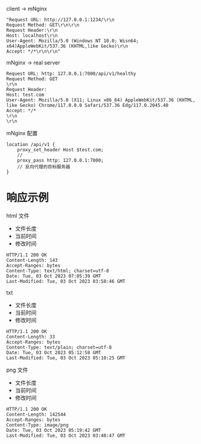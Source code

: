client -> mNginx

```text
"Request URL: http://127.0.0.1:1234/\r\n
Request Method: GET\r\n\r\n
Request Header:\r\n
Host: localhost\r\n
User-Agent: Mozilla/5.0 (Windows NT 10.0; Wisn64; x64)AppleWebKit/537.36 (KHTML,like Gecko)\r\n
Accept: */*\r\n\r\n"
```

mNginx -> real server

```text
Request URL: http: 127.0.0.1:7000/api/v1/healthy
Request Method: GET
\r\n
Request Header:
Host: test.com
User-Agent: Mozilla/5.0 (X11; Linux x86_64) AppleWebKit/537.36 (KHTML, like Gecko) Chrome/117.0.0.0 Safari/537.36 Edg/117.0.2045.40
Accept: */*
\r\n
\r\n
```

mNginx 配置

```text
location /api/v1 {
    proxy_set_header Host $test.com;
    // 
    proxy_pass http: 127.0.0.1:7000;
    // 反向代理的目标服务器
}
```

# 响应示例

html 文件

- 文件长度
- 当前时间
- 修改时间

```text
HTTP/1.1 200 OK
Content-Length: 143
Accept-Ranges: bytes
Content-Type: text/html; charset=utf-8
Date: Tue, 03 Oct 2023 07:05:39 GMT
Last-Modified: Tue, 03 Oct 2023 03:58:46 GMT
```

txt

- 文件长度
- 当前时间
- 修改时间

```text
HTTP/1.1 200 OK
Content-Length: 33
Accept-Ranges: bytes
Content-Type: text/plain; charset=utf-8
Date: Tue, 03 Oct 2023 05:12:58 GMT
Last-Modified: Tue, 03 Oct 2023 05:10:25 GMT
```

png 文件

- 文件长度
- 当前时间
- 修改时间

```text
HTTP/1.1 200 OK
Content-Length: 142544
Accept-Ranges: bytes
Content-Type: image/png
Date: Tue, 03 Oct 2023 05:19:42 GMT
Last-Modified: Tue, 03 Oct 2023 03:48:47 GMT
```
